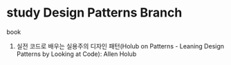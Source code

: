 # study Design Patterns Branch

book
1. 실전 코드로 배우는 실용주의 디자인 패턴(Holub on Patterns - Leaning Design Patterns by Looking at Code): Allen Holub
